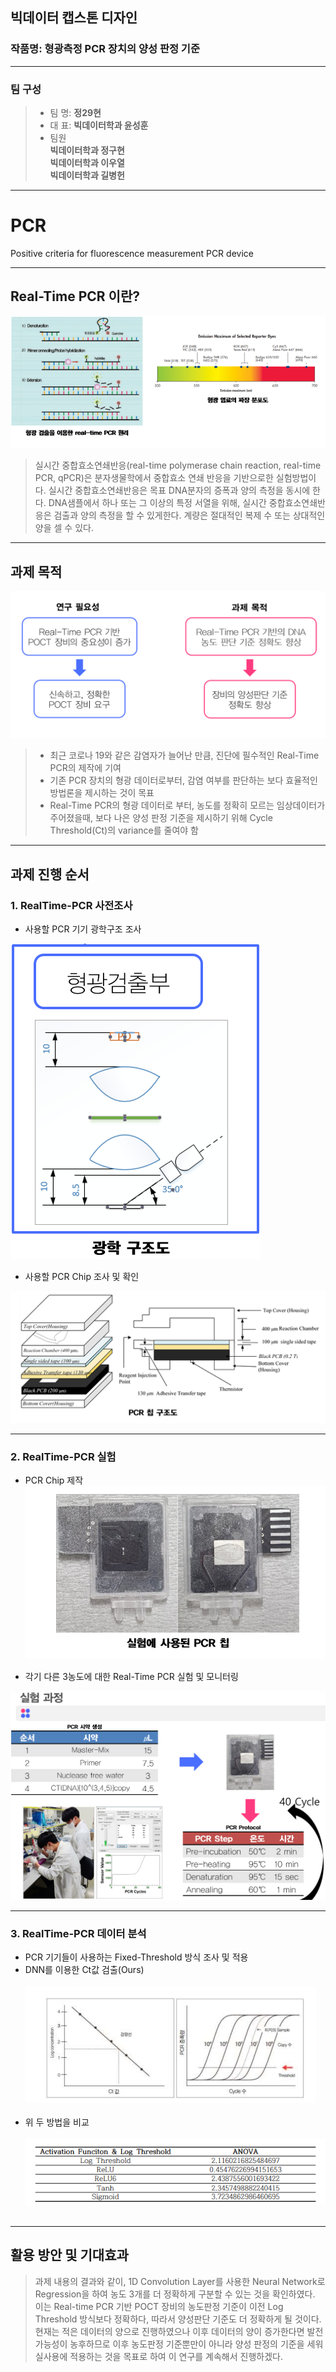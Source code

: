 ## 빅데이터 캡스톤 디자인
### 작품명: 형광측정 PCR 장치의 양성 판정 기준
---
### 팀 구성
>- 팀 명: **정29현**
>- 대 표: **빅데이터학과 윤성훈**
>- 팀원 <br>
**빅데이터학과 정구현<br>빅데이터학과 이우열</br>빅데이터학과 길병헌**
---



# PCR
Positive criteria for fluorescence measurement PCR device

---
## Real-Time PCR 이란?
![pcr.PNG](./imgs/pcr.PNG)
> 실시간 중합효소연쇄반응(real-time polymerase chain reaction, real-time PCR, qPCR)은 분자생물학에서 중합효소 연쇄 반응을 기반으로한 실험방법이다. 실시간 중합효소연쇄반응은 목표 DNA분자의 증폭과 양의 측정을 동시에 한다. DNA샘플에서 하나 또는 그 이상의 특정 서열을 위해, 실시간 중합효소연쇄반응은 검출과 양의 측정을 할 수 있게한다. 계량은 절대적인 복제 수 또는 상대적인 양을 셀 수 있다.


---
## 과제 목적
![project.PNG](./imgs/project.PNG)
>- 최근 코로나 19와 같은 감염자가 늘어난 만큼, 진단에 필수적인 Real-Time PCR의 제작에 기여
>- 기존 PCR 장치의 형광 데이터로부터, 감염 여부를 판단하는 보다 효율적인 방법론을 제시하는 것이 목표
>- Real-Time PCR의 형광 데이터로 부터, 농도를 정확히 모르는 임상데이터가 주어졌을때, 보다 나은 양성 판정 기준을 제시하기 위해 Cycle Threshold(Ct)의 variance를 줄여야 함

---
## 과제 진행 순서

### 1. RealTime-PCR 사전조사
- 사용할 PCR 기기 광학구조 조사

![light.PNG](./imgs/light.PNG)

- 사용할 PCR Chip 조사 및 확인

![top.PNG](./imgs/top.PNG) 

---

### 2. RealTime-PCR 실험
- PCR Chip 제작  
![chip.PNG](./imgs/chip.PNG)

- 각기 다른 3농도에 대한 Real-Time PCR 실험 및 모니터링

![silhum.PNG](./imgs/silhum.PNG)

---

### 3. RealTime-PCR 데이터 분석

- PCR 기기들이 사용하는 Fixed-Threshold 방식 조사 및 적용
- DNN를 이용한 Ct값 검출(Ours)
<br></br>
![ct.PNG](./imgs/ct.PNG)
<br></br>
- 위 두 방법을 비교
<br></br>
![chart.PNG](./imgs/chart.PNG)
<br></br>

---
## 활용 방안 및 기대효과
> 과제 내용의 결과와 같이, 1D Convolution Layer를 사용한 Neural Network로 Regression을 하여 농도 3개를 더 정확하게 구분할 수 있는 것을 확인하였다. 이는 Real-time PCR 기반 POCT 장비의 농도판정 기준이 이전 Log Threshold 방식보다 정확하다, 따라서 양성판단 기준도 더 정확하게 될 것이다. 현재는 적은 데이터의 양으로 진행하였으나 이후 데이터의 양이 증가한다면 발전 가능성이 농후하므로 이후 농도판정 기준뿐만이 아니라 양성 판정의 기준을 세워 실사용에 적용하는 것을 목표로 하여 이 연구를 계속해서 진행하겠다.
